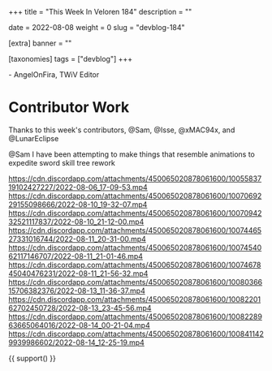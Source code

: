 +++
title = "This Week In Veloren 184"
description = ""

date = 2022-08-08
weight = 0
slug = "devblog-184"

[extra]
banner = ""

[taxonomies]
tags = ["devblog"]
+++



\- AngelOnFira, TWiV Editor

# Contributor Work

Thanks to this week's contributors, @Sam, @Isse, @xMAC94x, and @LunarEclipse

@Sam I have been attempting to make things that resemble animations to expedite sword skill tree rework

https://cdn.discordapp.com/attachments/450065020878061600/1005583719102427227/2022-08-06_17-09-53.mp4
https://cdn.discordapp.com/attachments/450065020878061600/1007069229155098666/2022-08-10_19-32-07.mp4
https://cdn.discordapp.com/attachments/450065020878061600/1007094232521117837/2022-08-10_21-12-00.mp4
https://cdn.discordapp.com/attachments/450065020878061600/1007446527331016744/2022-08-11_20-31-00.mp4
https://cdn.discordapp.com/attachments/450065020878061600/1007454062117146707/2022-08-11_21-01-46.mp4 
https://cdn.discordapp.com/attachments/450065020878061600/1007467845040476231/2022-08-11_21-56-32.mp4
https://cdn.discordapp.com/attachments/450065020878061600/1008036615706382376/2022-08-13_11-36-37.mp4
https://cdn.discordapp.com/attachments/450065020878061600/1008220162702450728/2022-08-13_23-45-56.mp4
https://cdn.discordapp.com/attachments/450065020878061600/1008228963665064016/2022-08-14_00-21-04.mp4
https://cdn.discordapp.com/attachments/450065020878061600/1008411429939986602/2022-08-14_12-25-19.mp4

{{ support() }}
